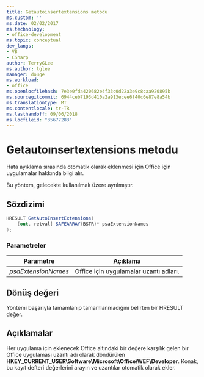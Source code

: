 ```yaml
---
title: Getautoınsertextensions metodu
ms.custom: ''
ms.date: 02/02/2017
ms.technology:
- office-development
ms.topic: conceptual
dev_langs:
- VB
- CSharp
author: TerryGLee
ms.author: tglee
manager: douge
ms.workload:
- office
ms.openlocfilehash: 7e3e0fda420682e4f33c0d22a3e9c8caa920895b
ms.sourcegitcommit: 6944ceb7193d410a2a913ecee6f40c6e87e8a54b
ms.translationtype: MT
ms.contentlocale: tr-TR
ms.lasthandoff: 09/06/2018
ms.locfileid: "35677283"
---
```

# <a name="getautoinsertextensions-method"></a>Getautoınsertextensions metodu
  Hata ayıklama sırasında otomatik olarak eklenmesi için Office için uygulamalar hakkında bilgi alır.  
  
 Bu yöntem, gelecekte kullanılmak üzere ayrılmıştır.  
  
## <a name="syntax"></a>Sözdizimi  
  
```csharp
HRESULT GetAutoInsertExtensions(  
    [out, retval] SAFEARRAY(BSTR)* psaExtensionNames  
);  
```  
  
### <a name="parameters"></a>Parametreler  
  
|Parametre|Açıklama|  
|---------------|-----------------|  
|*psaExtensionNames*|Office için uygulamalar uzantı adları.|  
  
## <a name="return-value"></a>Dönüş değeri  
 Yöntemi başarıyla tamamlanıp tamamlanmadığını belirten bir HRESULT değer.  
  
## <a name="remarks"></a>Açıklamalar  
 Her uygulama için eklenecek Office altındaki bir değere karşılık gelen bir Office uygulaması uzantı adı olarak döndürülen **HKEY_CURRENT_USER\Software\Microsoft\Office\WEF\Developer**. Konak, bu kayıt defteri değerlerini arayın ve uzantılar otomatik olarak ekler.  
  
  